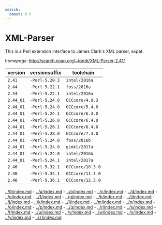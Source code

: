 ```yaml
---
search:
  boost: 0.5
---
```

# XML-Parser

This is a Perl extension interface to James Clark's XML parser, expat.

*homepage*: <http://search.cpan.org/~toddr/XML-Parser-2.41/>

version | versionsuffix | toolchain
--------|---------------|----------
``2.41`` | ``-Perl-5.20.3`` | ``intel/2016a``
``2.44`` | ``-Perl-5.22.1`` | ``foss/2016a``
``2.44`` | ``-Perl-5.22.1`` | ``intel/2016a``
``2.44_01`` | ``-Perl-5.24.0`` | ``GCCcore/4.9.3``
``2.44_01`` | ``-Perl-5.24.0`` | ``GCCcore/5.4.0``
``2.44_01`` | ``-Perl-5.24.1`` | ``GCCcore/6.3.0``
``2.44_01`` | ``-Perl-5.26.0`` | ``GCCcore/6.4.0``
``2.44_01`` | ``-Perl-5.26.1`` | ``GCCcore/6.4.0``
``2.44_01`` | ``-Perl-5.28.0`` | ``GCCcore/7.3.0``
``2.44_01`` | ``-Perl-5.24.0`` | ``foss/2016b``
``2.44_01`` | ``-Perl-5.24.0`` | ``gimkl/2017a``
``2.44_01`` | ``-Perl-5.24.0`` | ``intel/2016b``
``2.44_01`` | ``-Perl-5.24.1`` | ``intel/2017a``
``2.46`` | ``-Perl-5.32.1`` | ``GCCcore/10.3.0``
``2.46`` | ``-Perl-5.34.1`` | ``GCCcore/11.3.0``
``2.46`` | ``-Perl-5.36.1`` | ``GCCcore/12.3.0``

[../0/index.md](0) - [../a/index.md](a) - [../b/index.md](b) - [../c/index.md](c) - [../d/index.md](d) - [../e/index.md](e) - [../f/index.md](f) - [../g/index.md](g) - [../h/index.md](h) - [../i/index.md](i) - [../j/index.md](j) - [../k/index.md](k) - [../l/index.md](l) - [../m/index.md](m) - [../n/index.md](n) - [../o/index.md](o) - [../p/index.md](p) - [../q/index.md](q) - [../r/index.md](r) - [../s/index.md](s) - [../t/index.md](t) - [../u/index.md](u) - [../v/index.md](v) - [../w/index.md](w) - [../x/index.md](x) - [../y/index.md](y) - [../z/index.md](z)

